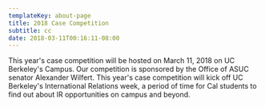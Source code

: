 ```yaml
---
templateKey: about-page
title: 2018 Case Competition
subtitle: cc
date: 2018-03-11T00:16:11-08:00
---
```

This year's case competition will be hosted on March 11, 2018 on UC Berkeley's Campus. Our competition is sponsored by the Office of ASUC senator Alexander Wilfert. This year's case competition will kick off UC Berkeley's International Relations week, a period of time for Cal students to find out about IR opportunities on campus and beyond.
